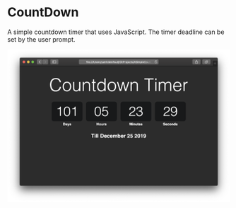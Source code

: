 # CountDown

A simple countdown timer that uses JavaScript. The timer deadline can be set by the user prompt.

![Screenshot](https://github.com/patrickmfsd/CountDown/blob/master/countdown-screenshot.png)
